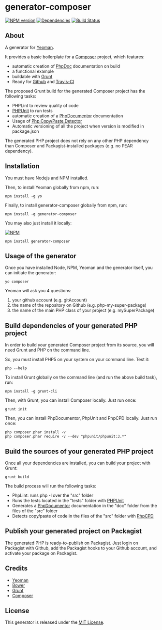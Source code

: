 generator-composer
==================

[![NPM version](https://badge.fury.io/js/generator-composer.png)](http://badge.fury.io/js/generator-composer)
[![Dependencies](https://david-dm.org/t1st3/generator-composer.png)](https://david-dm.org/t1st3/generator-composer)
[![Build Status](https://travis-ci.org/T1st3/generator-composer.png?branch=master)](https://travis-ci.org/T1st3/generator-composer)


About
-----------

A generator for [Yeoman](http://yeoman.io).

It provides a basic boilerplate for a [Composer](http://getcomposer.org) project, which features:

* automatic creation of [PhpDoc](http://phpdoc.org) documentation on build
* a functional example
* buildable with [Grunt](http://gruntjs.com)
* Ready for [Github](https://github.com) and [Travis-CI](https://travis-ci.org/)


The proposed Grunt build for the generated Composer project has the following tasks:

* PHPLint to review quality of code
* [PHPUnit](http://phpunit.de/) to run tests
* automatic creation of a [PhpDocumentor](http://phpdoc.org) documentation
* Usage of [Php Copy/Paste Detector](https://github.com/sebastianbergmann/phpcpd)
* Automatic versioning of all the project when version is modified in package.json

The generated PHP project does not rely on any other PHP dependency than Composer and Packagist-installed packages (e.g. no PEAR dependency).


Installation
-----------

You must have Nodejs and NPM installed. 

Then, to install Yeoman globally from npm, run:

```
npm install -g yo
```

Finally, to install generator-composer globally from npm, run:

```
npm install -g generator-composer
```

You may also just install it locally:

[![NPM](https://nodei.co/npm/generator-composer.png?compact=true)](https://nodei.co/npm/generator-composer/)

```
npm install generator-composer
```


Usage of the generator
-----------

Once you have installed Node, NPM, Yeoman and the generator itself, you can initiate the generator:

```
yo composer
```

Yeoman will ask you 4 questions:

1. your github account (e.g. gitAccount)
2. the name of the repository on Github (e.g. php-my-super-package)
3. the name of the main PHP class of your project (e.g. mySuperPackage)




Build dependencies of your generated PHP project
-----------

In order to build your generated Composer project from its source, you will need Grunt and PHP on the command line.

So, you must install PHP5 on your system on your command line. Test it:

```
php --help
```


To install Grunt globally on the command line (and run the above build task), run:

```
npm install -g grunt-cli
```

Then, with Grunt, you can install Composer locally. Just run once:

```
grunt init
```

Then, you can install PhpDocumentor, PhpUnit and PhpCPD locally. Just run once:

```
php composer.phar install -v
php composer.phar require -v --dev "phpunit/phpunit:3.*"
```


Build the sources of your generated PHP project
-----------

Once all your dependencies are installed, you can build your project with Grunt:

```
grunt build
```

The build process will run the following tasks:

* PhpLint: runs php -l over the "src" folder
* Runs the tests located in the "tests" folder with [PHPUnit](http://phpunit.de/)
* Generates a [PhpDocumentor](http://phpdoc.org) documentation in the "doc" folder from the files of the "src" folder
* Detects copy/paste of code in the files of the "src" folder with [PhpCPD](https://github.com/sebastianbergmann/phpcpd)



Publish your generated project on Packagist
--------------

The generated PHP is ready-to-publish on Packagist. Just login on Packagist with Github, add the Packagist hooks to your Github account, and activate your package on Packagist.



Credits
-----------

* [Yeoman](http://yeoman.io)
* [Bower](http://bower.io)
* [Grunt](http://gruntjs.com)
* [Composer](http://getcomposer.org)

 



License
-----------

This generator is released under the [MIT License](https://github.com/T1st3/generator-composer/blob/master/LICENSE).
